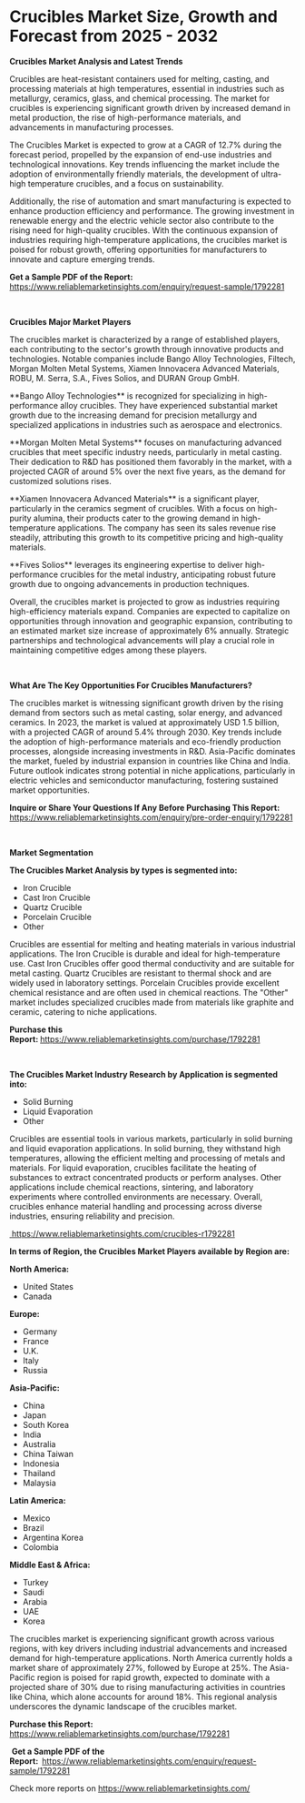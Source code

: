 <p><h1>Crucibles Market Size, Growth and Forecast from 2025 - 2032</h1></p><p><strong>Crucibles Market Analysis and Latest Trends</strong></p>
<p><p>Crucibles are heat-resistant containers used for melting, casting, and processing materials at high temperatures, essential in industries such as metallurgy, ceramics, glass, and chemical processing. The market for crucibles is experiencing significant growth driven by increased demand in metal production, the rise of high-performance materials, and advancements in manufacturing processes. </p><p>The Crucibles Market is expected to grow at a CAGR of 12.7% during the forecast period, propelled by the expansion of end-use industries and technological innovations. Key trends influencing the market include the adoption of environmentally friendly materials, the development of ultra-high temperature crucibles, and a focus on sustainability. </p><p>Additionally, the rise of automation and smart manufacturing is expected to enhance production efficiency and performance. The growing investment in renewable energy and the electric vehicle sector also contribute to the rising need for high-quality crucibles. With the continuous expansion of industries requiring high-temperature applications, the crucibles market is poised for robust growth, offering opportunities for manufacturers to innovate and capture emerging trends.</p></p>
<p><strong>Get a Sample PDF of the Report:&nbsp;</strong> <a href="https://www.reliablemarketinsights.com/enquiry/request-sample/1792281?utm_campaign=3293&utm_medium=2&utm_source=Github&utm_content=ia&utm_term=10042025&utm_id=crucibles">https://www.reliablemarketinsights.com/enquiry/request-sample/1792281</a></p>
<p>&nbsp;</p>
<p><strong>Crucibles Major Market Players</strong></p>
<p><p>The crucibles market is characterized by a range of established players, each contributing to the sector's growth through innovative products and technologies. Notable companies include Bango Alloy Technologies, Filtech, Morgan Molten Metal Systems, Xiamen Innovacera Advanced Materials, ROBU, M. Serra, S.A., Fives Solios, and DURAN Group GmbH.</p><p>**Bango Alloy Technologies** is recognized for specializing in high-performance alloy crucibles. They have experienced substantial market growth due to the increasing demand for precision metallurgy and specialized applications in industries such as aerospace and electronics.</p><p>**Morgan Molten Metal Systems** focuses on manufacturing advanced crucibles that meet specific industry needs, particularly in metal casting. Their dedication to R&D has positioned them favorably in the market, with a projected CAGR of around 5% over the next five years, as the demand for customized solutions rises.</p><p>**Xiamen Innovacera Advanced Materials** is a significant player, particularly in the ceramics segment of crucibles. With a focus on high-purity alumina, their products cater to the growing demand in high-temperature applications. The company has seen its sales revenue rise steadily, attributing this growth to its competitive pricing and high-quality materials.</p><p>**Fives Solios** leverages its engineering expertise to deliver high-performance crucibles for the metal industry, anticipating robust future growth due to ongoing advancements in production techniques. </p><p>Overall, the crucibles market is projected to grow as industries requiring high-efficiency materials expand. Companies are expected to capitalize on opportunities through innovation and geographic expansion, contributing to an estimated market size increase of approximately 6% annually. Strategic partnerships and technological advancements will play a crucial role in maintaining competitive edges among these players.</p></p>
<p>&nbsp;</p>
<p><strong>What Are The Key Opportunities For Crucibles Manufacturers?</strong></p>
<p><p>The crucibles market is witnessing significant growth driven by the rising demand from sectors such as metal casting, solar energy, and advanced ceramics. In 2023, the market is valued at approximately USD 1.5 billion, with a projected CAGR of around 5.4% through 2030. Key trends include the adoption of high-performance materials and eco-friendly production processes, alongside increasing investments in R&D. Asia-Pacific dominates the market, fueled by industrial expansion in countries like China and India. Future outlook indicates strong potential in niche applications, particularly in electric vehicles and semiconductor manufacturing, fostering sustained market opportunities.</p></p>
<p><strong>Inquire or Share Your Questions If Any Before Purchasing This Report:</strong> <a href="https://www.reliablemarketinsights.com/enquiry/pre-order-enquiry/1792281?utm_campaign=3293&utm_medium=2&utm_source=Github&utm_content=ia&utm_term=10042025&utm_id=crucibles">https://www.reliablemarketinsights.com/enquiry/pre-order-enquiry/1792281</a></p>
<p>&nbsp;</p>
<p><strong>Market Segmentation</strong></p>
<p><strong>The Crucibles Market Analysis by types is segmented into:</strong></p>
<p><ul><li>Iron Crucible</li><li>Cast Iron Crucible</li><li>Quartz Crucible</li><li>Porcelain Crucible</li><li>Other</li></ul></p>
<p><p>Crucibles are essential for melting and heating materials in various industrial applications. The Iron Crucible is durable and ideal for high-temperature use. Cast Iron Crucibles offer good thermal conductivity and are suitable for metal casting. Quartz Crucibles are resistant to thermal shock and are widely used in laboratory settings. Porcelain Crucibles provide excellent chemical resistance and are often used in chemical reactions. The "Other" market includes specialized crucibles made from materials like graphite and ceramic, catering to niche applications.</p></p>
<p><strong>Purchase this Report:&nbsp;</strong><a href="https://www.reliablemarketinsights.com/purchase/1792281?utm_campaign=3293&utm_medium=2&utm_source=Github&utm_content=ia&utm_term=10042025&utm_id=crucibles">https://www.reliablemarketinsights.com/purchase/1792281</a></p>
<p>&nbsp;</p>
<p><strong>The Crucibles Market Industry Research by Application is segmented into:</strong></p>
<p><ul><li>Solid Burning</li><li>Liquid Evaporation</li><li>Other</li></ul></p>
<p><p>Crucibles are essential tools in various markets, particularly in solid burning and liquid evaporation applications. In solid burning, they withstand high temperatures, allowing the efficient melting and processing of metals and materials. For liquid evaporation, crucibles facilitate the heating of substances to extract concentrated products or perform analyses. Other applications include chemical reactions, sintering, and laboratory experiments where controlled environments are necessary. Overall, crucibles enhance material handling and processing across diverse industries, ensuring reliability and precision.</p></p>
<p><a href="https://www.reliablemarketinsights.com/crucibles-r1792281?utm_campaign=3293&utm_medium=2&utm_source=Github&utm_content=ia&utm_term=10042025&utm_id=crucibles">&nbsp;https://www.reliablemarketinsights.com/crucibles-r1792281</a></p>
<p><strong>In terms of Region, the Crucibles Market Players available by Region are:</strong></p>
<p>
    <p> <strong> North America: </strong>
        <ul>
            <li>United States</li>
            <li>Canada</li>
        </ul>
        </p> 
    <p> <strong> Europe: </strong>
        <ul>
            <li>Germany</li>
            <li>France</li>
            <li>U.K.</li>
            <li>Italy</li>
            <li>Russia</li>
        </ul>
        </p> 
    <p> <strong> Asia-Pacific: </strong>
        <ul>
            <li>China</li>
            <li>Japan</li>
            <li>South Korea</li>
            <li>India</li>
            <li>Australia</li>
            <li>China Taiwan</li>
            <li>Indonesia</li>
            <li>Thailand</li>
            <li>Malaysia</li>
        </ul>
        </p> 
    <p> <strong> Latin America: </strong>
        <ul>
            <li>Mexico</li>
            <li>Brazil</li>
            <li>Argentina Korea</li>
            <li>Colombia</li>
        </ul>
        </p> 
    <p> <strong> Middle East & Africa: </strong>
        <ul>
            <li>Turkey</li>
            <li>Saudi</li>
            <li>Arabia</li>
            <li>UAE</li>
            <li>Korea</li>
        </ul>
    </p>
    </p>
<p><p>The crucibles market is experiencing significant growth across various regions, with key drivers including industrial advancements and increased demand for high-temperature applications. North America currently holds a market share of approximately 27%, followed by Europe at 25%. The Asia-Pacific region is poised for rapid growth, expected to dominate with a projected share of 30% due to rising manufacturing activities in countries like China, which alone accounts for around 18%. This regional analysis underscores the dynamic landscape of the crucibles market.</p></p>
<p><strong>Purchase this Report: </strong><a href="https://www.reliablemarketinsights.com/purchase/1792281?utm_campaign=3293&utm_medium=2&utm_source=Github&utm_content=ia&utm_term=10042025&utm_id=crucibles">https://www.reliablemarketinsights.com/purchase/1792281</a></p>
<p>&nbsp;<strong>Get a Sample PDF of the Report:&nbsp;&nbsp;</strong><a href="https://www.reliablemarketinsights.com/enquiry/request-sample/1792281?utm_campaign=3293&utm_medium=2&utm_source=Github&utm_content=ia&utm_term=10042025&utm_id=crucibles">https://www.reliablemarketinsights.com/enquiry/request-sample/1792281</a></p>
<p><strong></strong></p>
<p>Check more reports on <a href="https://www.reliablemarketinsights.com/?utm_campaign=3293&utm_medium=2&utm_source=Github&utm_content=ia&utm_term=10042025&utm_id=crucibles">https://www.reliablemarketinsights.com/</a></p>